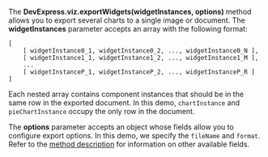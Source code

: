 The **DevExpress.viz.exportWidgets(widgetInstances, options)** method allows you to export several charts to a single image or document. The **widgetInstances** parameter accepts an array with the following format:

    [
        [ widgetInstance0_1, widgetInstance0_2, ..., widgetInstance0_N ],
        [ widgetInstance1_1, widgetInstance1_2, ..., widgetInstance1_M ],
        ...
        [ widgetInstanceP_1, widgetInstanceP_2, ..., widgetInstanceP_R ]
    ]

Each nested array contains component instances that should be in the same row in the exported document. In this demo, `chartInstance` and `pieChartInstance` occupy the only row in the document.

The **options** parameter accepts an object whose fields allow you to configure export options. In this demo, we specify the `fileName` and `format`. Refer to the [method description](/Documentation/ApiReference/Common/utils/viz/Methods/#exportWidgetswidgetInstances_options) for information on other available fields.